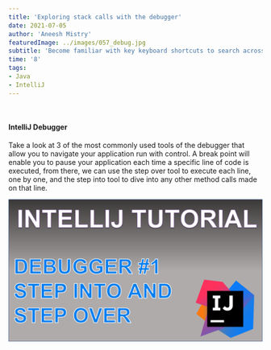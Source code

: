 ```yaml
---
title: 'Exploring stack calls with the debugger'
date: 2021-07-05
author: 'Aneesh Mistry'
featuredImage: ../images/057_debug.jpg
subtitle: 'Become familiar with key keyboard shortcuts to search across application files and method calls.'
time: '8'
tags:
- Java
- IntelliJ
---
```


<br>
<h4>IntelliJ Debugger</h4>
<p>
Take a look at 3 of the most commonly used tools of the debugger that allow you to navigate your application run with control.
A break point will enable you to pause your application each time a specific line of code is executed, from there, we can use the step over tool to execute each line, one by one, 
and the step into tool to dive into any other method calls made on that line.

[![YouTube video link](../images/057_debug.jpg)](https://youtu.be/JnTfQCjq9xM)
</p>
